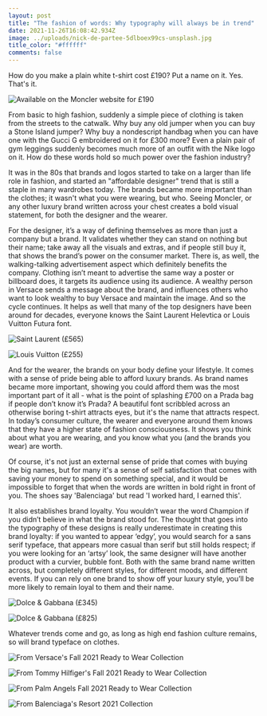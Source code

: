 ```yaml
---
layout: post
title: "The fashion of words: Why typography will always be in trend"
date: 2021-11-26T16:08:42.934Z
image: ../uploads/nick-de-partee-5dlboex99cs-unsplash.jpg
title_color: "#ffffff"
comments: false
---
```

How do you make a plain white t-shirt cost £190? Put a name on it. Yes. That's it.

![](../uploads/moncler.jpg "Available on the Moncler website for £190")

From basic to high fashion, suddenly a simple piece of clothing is taken from the streets to the catwalk. Why buy any old jumper when you can buy a Stone Island jumper? Why buy a nondescript handbag when you can have one with the Gucci G embroidered on it for £300 more? Even a plain pair of gym leggings suddenly becomes much more of an outfit with the Nike logo on it. How do these words hold so much power over the fashion industry? 

It was in the 80s that brands and logos started to take on a larger than life role in fashion, and started an "affordable designer" trend that is still a staple in many wardrobes today. The brands became more important than the clothes; it wasn't what you were wearing, but who. Seeing Moncler, or any other luxury brand written across your chest creates a bold visual statement, for both the designer and the wearer.

For the designer, it’s a way of defining themselves as more than just a company but a brand. It validates whether they can stand on nothing but their name; take away all the visuals and extras, and if people still buy it, that shows the brand’s power on the consumer market. There is, as well, the walking-talking advertisement aspect which definitely benefits the company. Clothing isn’t meant to advertise the same way a poster or billboard does, it targets its audience using its audience. A wealthy person in Versace sends a message about the brand, and influences others who want to look wealthy to buy Versace and maintain the image. And so the cycle continues. It helps as well that many of the top designers have been around for decades, everyone knows the Saint Laurent Helevtica or Louis Vuitton Futura font.

![Saint Laurent (£565)](../uploads/ysl-565.jpg)

![Louis Vuitton (£255)](../uploads/screenshot-22-.png)

And for the wearer, the brands on your body define your lifestyle. It comes with a sense of pride being able to afford luxury brands. As brand names became more important, showing you could afford them was the most important part of it all - what is the point of splashing £700 on a Prada bag if people don’t know it’s Prada? A beautiful font scribbled across an otherwise boring t-shirt attracts eyes, but it's the name that attracts respect. In today’s consumer culture, the wearer and everyone around them knows that they have a higher state of fashion consciousness. It shows you think about what you are wearing, and you know what you (and the brands you wear) are worth. 

Of course, it's not just an external sense of pride that comes with buying the big names, but for many it's a sense of self satisfaction that comes with saving your money to spend on something special, and it would be impossible to forget that when the words are written in bold right in front of you. The shoes say 'Balenciaga' but read 'I worked hard, I earned this'.

It also establishes brand loyalty. You wouldn’t wear the word Champion if you didn’t believe in what the brand stood for. The thought that goes into the typography of these designs is really underestimate in creating this brand loyalty: if you wanted to appear ‘edgy’, you would search for a sans serif typeface, that appears more casual than serif but still holds respect; if you were looking for an ‘artsy’ look, the same designer will have another product with a curvier, bubble font. Both with the same brand name written across, but completely different styles, for different moods, and different events. If you can rely on one brand to show off your luxury style, you’ll be more likely to remain loyal to them and their name.

![Dolce & Gabbana (£345)](../uploads/screenshot-23-.png)

![Dolce & Gabbana (£825)](../uploads/screenshot-24-.png)

Whatever trends come and go, as long as high end fashion culture remains, so will brand typeface on clothes.

![From Versace's Fall 2021 Ready to Wear Collection](../uploads/versace.jpg)

![From Tommy Hilfiger's Fall 2021 Ready to Wear Collection](../uploads/00003-tommy-hilfiger-detail-fall-2021-look-3c.jpg)

![From Palm Angels Fall 2021 Ready to Wear Collection](../uploads/00001-palm-angels-fall-2021-rtw-credit-brand.jpg)

![From Balenciaga's Resort 2021 Collection](../uploads/00035-balenciaga-resort-2021.jpg)